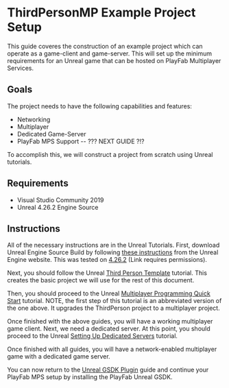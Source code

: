 # ThirdPersonMP Example Project Setup

This guide coveres the construction of an example project which can operate as a game-client and game-server. This will set up the minimum requirements for an Unreal game that can be hosted on PlayFab Multiplayer Services.

## Goals

The project needs to have the following capabilities and features:

* Networking
* Multiplayer
* Dedicated Game-Server
* PlayFab MPS Support -- ??? NEXT GUIDE ?!?

To accomplish this, we will construct a project from scratch using Unreal tutorials.

## Requirements

* Visual Studio Community 2019
* Unreal 4.26.2 Engine Source

## Instructions

All of the necessary instructions are in the Unreal Tutorials. First, download Unreal Engine Source Build by following [these instructions](https://docs.unrealengine.com/4.26/en-US/ProgrammingAndScripting/ProgrammingWithCPP/DownloadingSourceCode/) from the Unreal Engine website. This was tested on [4.26.2](https://github.com/EpicGames/UnrealEngine/releases/tag/4.26.2-release) (Link requires permissions).

Next, you should follow the Unreal [Third Person Template](https://docs.unrealengine.com/4.27/en-US/Resources/Templates/ThirdPerson/) tutorial. This creates the basic project we will use for the rest of this document.

Then, you should proceed to the Unreal [Multiplayer Programming Quick Start](https://docs.unrealengine.com/4.27/en-US/InteractiveExperiences/Networking/QuickStart/) tutorial. NOTE, the first step of this tutorial is an abbreviated version of the one above. It upgrades the ThirdPerson project to a multiplayer project.

Once finished with the above guides, you will have a working multiplayer game client. Next, we need a dedicated server. At this point, you should proceed to the Unreal [Setting Up Dedicated Servers](https://docs.unrealengine.com/4.27/en-US/InteractiveExperiences/Networking/HowTo/DedicatedServers/) tutorial.

Once finished with all guides, you will have a network-enabled multiplayer game with a dedicated game server.

You can now return to the [Unreal GSDK Plugin](README.md#project-setup) guide and continue your PlayFab MPS setup by installing the PlayFab Unreal GSDK.
